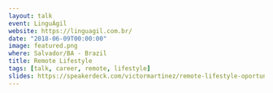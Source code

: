 ```yaml
---
layout: talk
event: LinguÁgil
website: https://linguagil.com.br/
date: "2018-06-09T00:00:00"
image: featured.png
where: Salvador/BA - Brazil
title: Remote Lifestyle
tags: [talk, career, remote, lifestyle]
slides: https://speakerdeck.com/victormartinez/remote-lifestyle-oportunidades-e-desafios-do-programador-remoto
---
```

